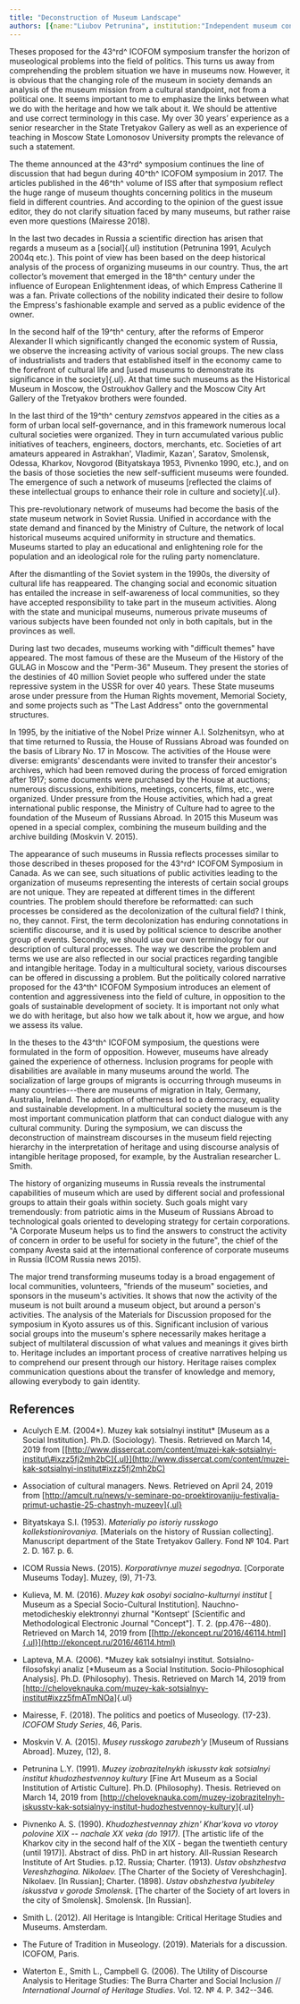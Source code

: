 ```yaml
---
title: "Deconstruction of Museum Landscape"
authors: [{name:"Liubov Petrunina", institution:"Independent museum consultant, PhD, Moscow, Russia"}]
---
```


Theses proposed for the 43^rd^ ICOFOM symposium transfer the horizon of
museological problems into the field of politics. This turns us away
from comprehending the problem situation we have in museums now.
However, it is obvious that the changing role of the museum in society
demands an analysis of the museum mission from a cultural standpoint,
not from a political one. It seems important to me to emphasize the
links between what we do with the heritage and how we talk about it. We
should be attentive and use correct terminology in this case. My over 30
years’ experience as a senior researcher in the State Tretyakov Gallery
as well as an experience of teaching in Moscow State Lomonosov
University prompts the relevance of such a statement.

The theme announced at the 43^rd^ symposium continues the line of
discussion that had begun during 40^th^ ICOFOM symposium in 2017. The
articles published in the 46^th^ volume of ISS after that symposium
reflect the huge range of museum thoughts concerning politics in the
museum field in different countries. And according to the opinion of the
guest issue editor, they do not clarify situation faced by many museums,
but rather raise even more questions (Mairesse 2018).

In the last two decades in Russia a scientific direction has arisen that
regards a museum as a [social]{.ul} institution (Petrunina 1991, Aculych
2004q etc.). This point of view has been based on the deep historical
analysis of the process of organizing museums in our country. Thus, the
art collector’s movement that emerged in the 18^th^ century under the
influence of European Enlightenment ideas, of which Empress Catherine II
was a fan. Private collections of the nobility indicated their desire to
follow the Empress's fashionable example and served as a public evidence
of the owner.

In the second half of the 19^th^ century, after the reforms of Emperor
Alexander II which significantly changed the economic system of Russia,
we observe the increasing activity of various social groups. The new
class of industrialists and traders that established itself in the
economy came to the forefront of cultural life and [used museums to
demonstrate its significance in the society]{.ul}. At that time such
museums as the Historical Museum in Moscow, the Ostroukhov Gallery and
the Moscow City Art Gallery of the Tretyakov brothers were founded.

In the last third of the 19^th^ century *zemstvos* appeared in the
cities as a form of urban local self-governance, and in this framework
numerous local cultural societies were organized. They in turn
accumulated various public initiatives of teachers, engineers, doctors,
merchants, etc. Societies of art amateurs appeared in Astrakhan',
Vladimir, Kazan', Saratov, Smolensk, Odessa, Kharkov, Novgorod
(Bityatskaya 1953, Pivnenko 1990, etc.), and on the basis of those
societies the new self-sufficient museums were founded. The emergence of
such a network of museums [reflected the claims of these intellectual
groups to enhance their role in culture and society]{.ul}.

This pre-revolutionary network of museums had become the basis of the
state museum network in Soviet Russia. Unified in accordance with the
state demand and financed by the Ministry of Culture, the network of
local historical museums acquired uniformity in structure and thematics.
Museums started to play an educational and enlightening role for the
population and an ideological role for the ruling party nomenclature.

After the dismantling of the Soviet system in the 1990s, the diversity
of cultural life has reappeared. The changing social and economic
situation has entailed the increase in self-awareness of local
communities, so they have accepted responsibility to take part in the
museum activities. Along with the state and municipal museums, numerous
private museums of various subjects have been founded not only in both
capitals, but in the provinces as well.

During last two decades, museums working with "difficult themes" have
appeared. The most famous of these are the Museum of the History of the
GULAG in Moscow and the "Perm-36" Museum. They present the stories of
the destinies of 40 million Soviet people who suffered under the state
repressive system in the USSR for over 40 years. These State museums
arose under pressure from the Human Rights movement, Memorial Society,
and some projects such as "The Last Address" onto the governmental
structures.

In 1995, by the initiative of the Nobel Prize winner A.I. Solzhenitsyn,
who at that time returned to Russia, the House of Russians Abroad was
founded on the basis of Library No. 17 in Moscow. The activities of the
House were diverse: emigrants' descendants were invited to transfer
their ancestor's archives, which had been removed during the process of
forced emigration after 1917; some documents were purchased by the House
at auctions; numerous discussions, exhibitions, meetings, concerts,
films, etc., were organized. Under pressure from the House activities,
which had a great international public response, the Ministry of Culture
had to agree to the foundation of the Museum of Russians Abroad. In 2015
this Museum was opened in a special complex, combining the museum
building and the archive building (Moskvin V. 2015).

The appearance of such museums in Russia reflects processes similar to
those described in theses proposed for the 43^rd^ ICOFOM Symposium in
Canada. As we can see, such situations of public activities leading to
the organization of museums representing the interests of certain social
groups are not unique. They are repeated at different times in the
different countries. The problem should therefore be reformatted: can
such processes be considered as the decolonization of the cultural
field? I think, no, they cannot. First, the term decolonization has
enduring connotations in scientific discourse, and it is used by
political science to describe another group of events. Secondly, we
should use our own terminology for our description of cultural
processes. The way we describe the problem and terms we use are also
reflected in our social practices regarding tangible and intangible
heritage. Today in a multicultural society, various discourses can be
offered in discussing a problem. But the politically colored narrative
proposed for the 43^th^ ICOFOM Symposium introduces an element of
contention and aggressiveness into the field of culture, in opposition
to the goals of sustainable development of society. It is important not
only what we do with heritage, but also how we talk about it, how we
argue, and how we assess its value.

In the theses to the 43^th^ ICOFOM symposium, the questions were
formulated in the form of opposition. However, museums have already
gained the experience of otherness. Inclusion programs for people with
disabilities are available in many museums around the world. The
socialization of large groups of migrants is occurring through museums
in many countries---there are museums of migration in Italy, Germany,
Australia, Ireland. The adoption of otherness led to a democracy,
equality and sustainable development. In a multicultural society the
museum is the most important communication platform that can conduct
dialogue with any cultural community. During the symposium, we can
discuss the deconstruction of mainstream discourses in the museum field
rejecting hierarchy in the interpretation of heritage and using
discourse analysis of intangible heritage proposed, for example, by the
Australian researcher L. Smith.

The history of organizing museums in Russia reveals the instrumental
capabilities of museum which are used by different social and
professional groups to attain their goals within society. Such goals
might vary tremendously: from patriotic aims in the Museum of Russians
Abroad to technological goals oriented to developing strategy for
certain corporations. "A Corporate Museum helps us to find the answers
to construct the activity of concern in order to be useful for society
in the future", the chief of the company Avesta said at the
international conference of corporate museums in Russia (ICOM Russia
news 2015).

The major trend transforming museums today is a broad engagement of
local communities, volunteers, "friends of the museum" societies, and
sponsors in the museum's activities. It shows that now the activity of
the museum is not built around a museum object, but around a person's
activities. The analysis of the Materials for Discussion proposed for
the symposium in Kyoto assures us of this. Significant inclusion of
various social groups into the museum's sphere necessarily makes
heritage a subject of multilateral discussion of what values ​​and
meanings it gives birth to. Heritage includes an important process of
creative narratives helping us to comprehend our present through our
history. Heritage raises complex communication questions about the
transfer of knowledge and memory, allowing everybody to gain identity.

## References

- Aculych Е.М. (2004*). Muzey kak sotsialnyi institut* \[Museum as a
  Social Institution\]. Ph.D. (Sociology). Thesis. Retrieved on March
  14, 2019 from
  [[http://www.dissercat.com/content/muzei-kak-sotsialnyi-institut\#ixzz5fj2mh2bC]{.ul}](http://www.dissercat.com/content/muzei-kak-sotsialnyi-institut#ixzz5fj2mh2bC)
- Association of cultural managers. News. Retrieved on April 24, 2019
  from
  [http://amcult.ru/news/v-seminare-po-proektirovaniju-festivalja-primut-uchastie-25-chastnyh-muzeev]{.ul}

- Bityatskaya S.I. (1953). *Materialiy po istoriy russkogo
  kollekstionirovaniya*. \[Materials on the history of Russian
  collecting\]. Manuscript department of the State Tretyakov Gallery.
  Fond № 104. Part 2. D. 167. p. 6.

- ICOM Russia News. (2015). *Korporativnye muzei segodnya*. \[Corporate
  Museums Today\]. Muzey, (9), 71-73.

- Kulieva, М. М. (2016). *Muzey kak osobyi socialno-kulturnyi institut*
  \[ Museum as a Special Socio-Cultural Institution\].
  Nauchno-metodicheskiy elektronnyi zhurnal "Kontsept' \[Scientific and
  Methodological Electronic Journal "Concept"\]. Т. 2. (pp.476--480).
  Retrieved on March 14, 2019 from
  [[http://ekoncept.ru/2016/46114.html]{.ul}](http://ekoncept.ru/2016/46114.html)

- Lapteva, М.А. (2006). *Muzey kak sotsialnyi institut.
  Sotsialno-filosofskyi analiz \[*Museum as a Social Institution.
  Socio-Philosophical Analysis\]. Ph.D. (Philosophy). Thesis. Retrieved
  on March 14, 2019 from
  [<http://cheloveknauka.com/muzey-kak-sotsialnyy-institut#ixzz5fmATmNOa>]{.ul}

- Mairesse, F. (2018). The politics and poetics of Museology. (17-23).
  *ICOFOM Study Series*, 46, Paris.

- Moskvin V. A. (2015). *Musey russkogo zarubezh'y* \[Museum of Russians
  Abroad\]. Muzey, (12), 8.

- Petrunina L.Y. (1991). *Muzey izobrazitelnykh iskusstv kak sotsialnyi
  institut khudozhestvennoy kultury* \[Fine Art Museum as a Social
  Institution of Artistic Culture\]. Ph.D. (Philosophy). Thesis.
  Retrieved on March 14, 2019 from
  [<http://cheloveknauka.com/muzey-izobrazitelnyh-iskusstv-kak-sotsialnyy-institut-hudozhestvennoy-kultury>]{.ul}

- Pivnenko А. S. (1990). *Khudozhestvennay zhizn' Khar'kova vo vtoroy
  polovine XIX -- nachale XX veka (do 1917).* \[The artistic life of the
  Kharkov city in the second half of the XIX - began the twentieth
  century (until 1917)\]. Abstract of diss. PhD in art history.
  All-Russian Research Institute of Art Studies. p.12. Russia; Charter.
  (1913)*. Ustav obshzhestva Vereshzhagina. Nikolaev.* \[The Charter of
  the Society of Vereshchagin\]. Nikolaev. \[In Russian\]; Charter.
  (1898). *Ustav obshzhestva lyubiteley iskusstva v gorode Smolensk*.
  \[The charter of the Society of art lovers in the city of Smolensk\].
  Smolensk. \[In Russian\].

- Smith L. (2012). All Heritage is Intangible: Critical Heritage Studies
  and Museums. Amsterdam.

- The Future of Tradition in Museology. (2019). Materials for a
  discussion. ICOFOM, Paris.

- Waterton E., Smith L., Campbell G. (2006). The Utility of Discourse
  Analysis to Heritage Studies: The Burra Charter and Social Inclusion
  // *International Journal of Heritage Studies*. Vol. 12. № 4. P.
  342--346.